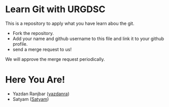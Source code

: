 # Learn Git with URGDSC

This is a repository to apply what you have learn abou the git.

- Fork the repository.
- Add your name and github username to this file and link it to your github profile.
- send a merge request to us!

We will approve the merge request periodically.


# Here You Are!

- Yazdan Ranjbar ([yazdanra](https://github.com/yazdanra))
- Satyam ([Satyam](https://github.com/KlausMikhaelson))
